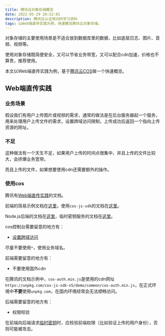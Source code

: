 ```yaml
---
title: 腾讯云对象存储概览
date: 2022-05-29 20:52:01
description: 腾讯云认证培训的学习资料
tags: 以Web端直传实践为例，快速概览腾讯云对象存储。
---
```

对象存储的主要使用场景是不适合放到数据库里的数据，比如底层日志、图片、音频、视频等。

使用对象存储既简便安全，又可以节省业务带宽，又可以配合cdn加速，价格也不算贵，推荐使用。

本文以Web端直传实践为例，基于[腾讯云COS](https://cloud.tencent.com/act/event/cos-novice)做一个快速概览。

## Web端直传实践

### 业务场景

假设我们有用户上传图片或视频的需求，通常的做法是在后台服务器起一个服务，用来处理用户上传文件的需求，设置跨域访问限制，上传成功后返回一个指向上传资源的网址。

### 不足

这种做法有一个天生不足，如果用户上传的时间点很集中，并且上传的文件比较大，会挤爆业务宽带。

而且上传的文件，如果想要使用cdn还需要额外的操作。

### 使用cos

腾讯有[Web端直传实践](https://cloud.tencent.com/document/product/436/9067)的文档。

前端的简易示例文档在[这里](https://cloud.tencent.com/document/product/436/9067)，使用`cos-js-sdk`的文档在[这里](https://cloud.tencent.com/document/product/436/11459)。

Node.js后端的文档在[这里](https://cloud.tencent.com/document/product/436/8629)，临时密钥服务的文档在[这里](https://github.com/tencentyun/qcloud-cos-sts-sdk)。


cos控制台需要留意的地方有：

- [设置跨域访问](https://cloud.tencent.com/document/product/436/13318)

尽量不要使用`*`，使用业务域名。


前端需要留意的地方有：

- 不要使用国外cdn

在腾讯的文档示例中，`cos-auth.min.js`是使用的cdn网址`https://unpkg.com/cos-js-sdk-v5/demo/common/cos-auth.min.js`，在正式环境中**不要**使用`unpkg.com`，在国内环境经常会无法顺畅访问。


后端需要留意的地方有：

- 权限校验

在前端向后端请求[临时密钥](https://cloud.tencent.com/document/product/436/14048)时，应校验前端权限（比如验证上传的用户身份），否则可能被攻击。
